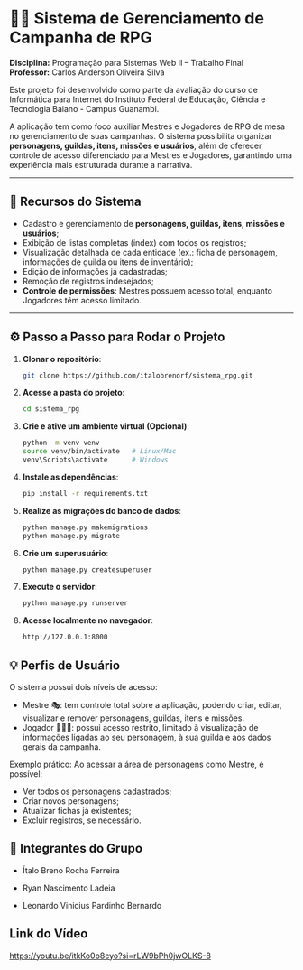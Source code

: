# 🧙‍♂️ Sistema de Gerenciamento de Campanha de RPG
**Disciplina:** Programação para Sistemas Web II – Trabalho Final  
**Professor:** Carlos Anderson Oliveira Silva  

Este projeto foi desenvolvido como parte da avaliação do curso de Informática para Internet do Instituto Federal de Educação, Ciência e Tecnologia Baiano - Campus Guanambi.  

A aplicação tem como foco auxiliar Mestres e Jogadores de RPG de mesa no gerenciamento de suas campanhas. O sistema possibilita organizar **personagens, guildas, itens, missões e usuários**, além de oferecer controle de acesso diferenciado para Mestres e Jogadores, garantindo uma experiência mais estruturada durante a narrativa.

---

## 🎲 Recursos do Sistema

- Cadastro e gerenciamento de **personagens, guildas, itens, missões e usuários**;  
- Exibição de listas completas (index) com todos os registros;  
- Visualização detalhada de cada entidade (ex.: ficha de personagem, informações de guilda ou itens de inventário);  
- Edição de informações já cadastradas;  
- Remoção de registros indesejados;  
- **Controle de permissões**: Mestres possuem acesso total, enquanto Jogadores têm acesso limitado.  

---

## ⚙️ Passo a Passo para Rodar o Projeto

1. **Clonar o repositório**:
   ```bash
   git clone https://github.com/italobrenorf/sistema_rpg.git

2. **Acesse a pasta do projeto**:
   ```bash
   cd sistema_rpg

3. **Crie e ative um ambiente virtual (Opcional)**:
   ```bash
   python -m venv venv
   source venv/bin/activate   # Linux/Mac
   venv\Scripts\activate      # Windows

4. **Instale as dependências**:
   ```bash
   pip install -r requirements.txt

5. **Realize as migrações do banco de dados**:
   ```bash
   python manage.py makemigrations
   python manage.py migrate

6. **Crie um superusuário**:
   ```bash
   python manage.py createsuperuser

7. **Execute o servidor**:
   ```bash
   python manage.py runserver

8. **Acesse localmente no navegador**:
   ```bash
   http://127.0.0.1:8000

## 💡 Perfis de Usuário

O sistema possui dois níveis de acesso:

- Mestre 🎭: tem controle total sobre a aplicação, podendo criar, editar, visualizar e remover personagens, guildas, itens e missões.
- Jogador 🧑‍🤝‍🧑: possui acesso restrito, limitado à visualização de informações ligadas ao seu personagem, à sua guilda e aos dados gerais da campanha.

Exemplo prático:
Ao acessar a área de personagens como Mestre, é possível:

- Ver todos os personagens cadastrados;
- Criar novos personagens;
- Atualizar fichas já existentes;
- Excluir registros, se necessário.

## 👥 Integrantes do Grupo

- Ítalo Breno Rocha Ferreira

- Ryan Nascimento Ladeia

- Leonardo Vinicius Pardinho Bernardo

## Link do Vídeo

 https://youtu.be/itkKo0o8cyo?si=rLW9bPh0jwOLKS-8
